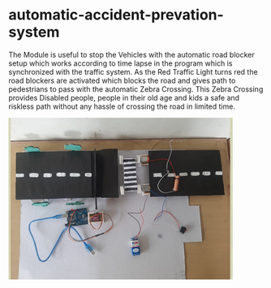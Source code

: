 # automatic-accident-prevation-system
The Module is useful to stop the Vehicles with the automatic road blocker setup which works according to time lapse in the program which is synchronized with the traffic system. As the Red Traffic Light turns red the road blockers are activated which blocks the road and gives path to pedestrians to pass with the automatic Zebra Crossing. 
This Zebra Crossing provides Disabled people, people in their old age and kids a safe and riskless path without any hassle of crossing the road in limited time.

![working model img](https://github.com/Priti9075/automatic-accident-prevation-system/blob/d57f3831948cb8d3b1180650a587d78fdb0148d4/automatic_accident.png)
